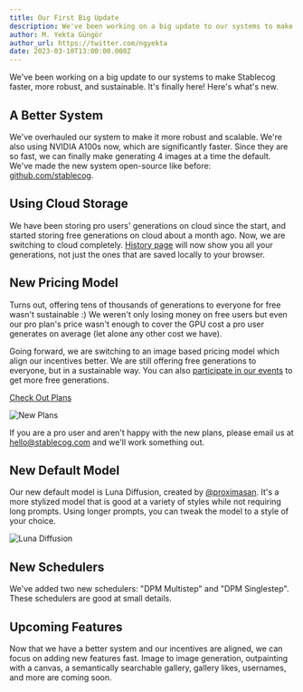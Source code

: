 ```yaml
---
title: Our First Big Update
description: We've been working on a big update to our systems to make Stablecog faster, mor robust and sustainable. It's finally here! We have a new system, a new pricing model, a new default model and new schedulers.
author: M. Yekta Güngör
author_url: https://twitter.com/ngyekta
date: 2023-03-10T13:00:00.000Z
---
```


We've been working on a big update to our systems to make Stablecog faster, more robust, and sustainable. It's finally here! Here's what's new.

## A Better System

We've overhauled our system to make it more robust and scalable. We're also using NVIDIA A100s now, which are significantly faster. Since they are so fast, we can finally make generating 4 images at a time the default. We've made the new system open-source like before: [github.com/stablecog](https://github.com/stablecog).

## Using Cloud Storage

We have been storing pro users' generations on cloud since the start, and started storing free generations on cloud about a month ago. Now, we are switching to cloud completely. [History page](https://stablecog.com/history) will now show you all your generations, not just the ones that are saved locally to your browser.

## New Pricing Model

Turns out, offering tens of thousands of generations to everyone for free wasn't sustainable :) We weren't only losing money on free users but even our pro plan's price wasn't enough to cover the GPU cost a pro user generates on average (let alone any other cost we have).

Going forward, we are switching to an image based pricing model which align our incentives better. We are still offering free generations to everyone, but in a sustainable way. You can also [participate in our events](https://stablecog.com/discord) to get more free generations.

[Check Out Plans](https://stablecog.com/pricing)<!--rehype:button=true-->

![New Plans](https://ba.stablecog.com/blog/plans.jpg)<!--rehype:width=2560   &height= 1200-->

If you are a pro user and aren't happy with the new plans, please email us at [hello@stablecog.com](mailto:hello@stablecog.com) and we'll work something out.

## New Default Model

Our new default model is Luna Diffusion, created by [@proximasan](https://twitter.com/proximasan). It's a more stylized model that is good at a variety of styles while not requiring long prompts. Using longer prompts, you can tweak the model to a style of your choice.

![Luna Diffusion](https://ba.stablecog.com/blog/luna-diffusion.jpg)<!--rehype:width=2560   &height= 1440-->

## New Schedulers

We've added two new schedulers: "DPM Multistep" and "DPM Singlestep". These schedulers are good at small details.

## Upcoming Features

Now that we have a better system and our incentives are aligned, we can focus on adding new features fast. Image to image generation, outpainting with a canvas, a semantically searchable gallery, gallery likes, usernames, and more are coming soon.
